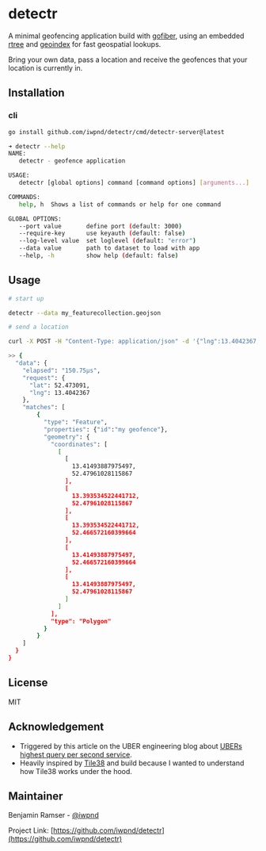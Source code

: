 # detectr

A minimal geofencing application build with [gofiber](https://github.com/gofiber/fiber), using an embedded
[rtree](https://github.com/tidwall/rtree) and [geoindex](https://github.com/tidwall/geoindex) for fast
geospatial lookups.

Bring your own data, pass a location and receive the geofences that your location
is currently in.

## Installation

### cli

```bash
go install github.com/iwpnd/detectr/cmd/detectr-server@latest
```

```bash
➜ detectr --help
NAME:
   detectr - geofence application

USAGE:
   detectr [global options] command [command options] [arguments...]

COMMANDS:
   help, h  Shows a list of commands or help for one command

GLOBAL OPTIONS:
   --port value       define port (default: 3000)
   --require-key      use keyauth (default: false)
   --log-level value  set loglevel (default: "error")
   --data value       path to dataset to load with app
   --help, -h         show help (default: false)
```

## Usage

```bash
# start up

detectr --data my_featurecollection.geojson
```

```bash
# send a location

curl -X POST -H "Content-Type: application/json" -d '{"lng":13.4042367,"lat":52.473091}' http://localhost:3000/location

>> {
  "data": {
    "elapsed": "150.75µs",
    "request": {
      "lat": 52.473091,
      "lng": 13.4042367
    },
    "matches": [
        {
          "type": "Feature",
          "properties": {"id":"my geofence"},
          "geometry": {
            "coordinates": [
              [
                [
                  13.41493887975497,
                  52.47961028115867
                ],
                [
                  13.393534522441712,
                  52.47961028115867
                ],
                [
                  13.393534522441712,
                  52.466572160399664
                ],
                [
                  13.41493887975497,
                  52.466572160399664
                ],
                [
                  13.41493887975497,
                  52.47961028115867
                ]
              ]
            ],
            "type": "Polygon"
          }
        }
    ]
  }
}
```

## License

MIT

## Acknowledgement

- Triggered by this article on the UBER engineering blog
  about [UBERs highest query per second service](https://www.uber.com/en-DE/blog/go-geofence-highest-query-per-second-service/).
- Heavily inspired by [Tile38](https://github.com/tidwall/tile38) and build because
  I wanted to understand how Tile38 works under the hood.

## Maintainer

Benjamin Ramser - [@iwpnd](https://github.com/iwpnd)

Project Link: [https://github.com/iwpnd/detectr](https://github.com/iwpnd/detectr)
